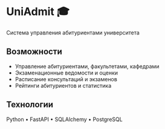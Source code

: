 # UniAdmit 🎓

Система управления абитуриентами университета

## Возможности

- Управление абитуриентами, факультетами, кафедрами
- Экзаменационные ведомости и оценки  
- Расписание консультаций и экзаменов
- Рейтинги абитуриентов и статистика

## Технологии

Python • FastAPI • SQLAlchemy • PostgreSQL
